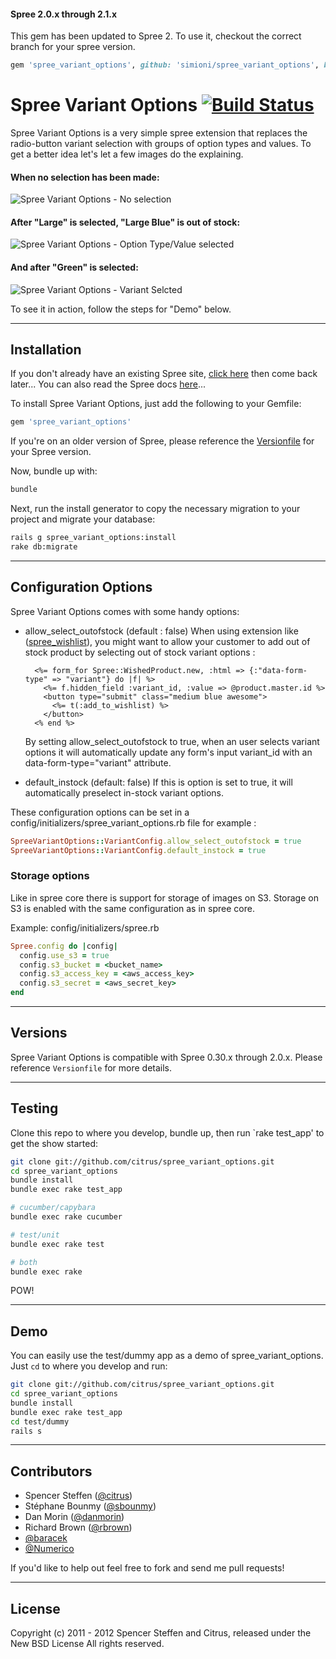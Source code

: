 #### Spree 2.0.x through 2.1.x
This gem has been updated to Spree 2. To use it, checkout the correct branch for your spree version.

```ruby
gem 'spree_variant_options', github: 'simioni/spree_variant_options', branch: '2-1-stable'
```

# Spree Variant Options [![Build Status](https://travis-ci.org/simioni/spree_variant_options.svg?branch=master)](https://travis-ci.org/simioni/spree_variant_options)


Spree Variant Options is a very simple spree extension that replaces the radio-button variant selection with groups of option types and values. To get a better idea let's let a few images do the explaining.


#### When no selection has been made:
![Spree Variant Options - No selection](http://spree-docs.s3.amazonaws.com/spree_variant_options/v0.3.1/1.jpg)

#### After "Large" is selected, "Large Blue" is out of stock:

![Spree Variant Options - Option Type/Value selected](http://spree-docs.s3.amazonaws.com/spree_variant_options/v0.3.1/2.jpg)

#### And after "Green" is selected:
![Spree Variant Options - Variant Selcted](http://spree-docs.s3.amazonaws.com/spree_variant_options/v0.3.1/3.jpg)

To see it in action, follow the steps for "Demo" below.


------------------------------------------------------------------------------
Installation
------------------------------------------------------------------------------

If you don't already have an existing Spree site, [click here](https://gist.github.com/946719) then come back later... You can also read the Spree docs [here](http://spreecommerce.com/documentation/getting_started.html)...

To install Spree Variant Options, just add the following to your Gemfile:

```ruby
gem 'spree_variant_options'
```

If you're on an older version of Spree, please reference the [Versionfile](https://github.com/citrus/spree_variant_options/blob/master/Versionfile) for your Spree version.

Now, bundle up with:

```bash
bundle
```

Next, run the install generator to copy the necessary migration to your project and migrate your database:

```bash
rails g spree_variant_options:install
rake db:migrate
```

------------------------------------------------------------------------------
Configuration Options
------------------------------------------------------------------------------

Spree Variant Options comes with some handy options:

- allow_select_outofstock (default : false)
  When using extension like ([spree_wishlist](https://github.com/spree/spree_wishlist)), you might want to allow your customer to add out of stock product by selecting out of stock variant options :
  ```erb
    <%= form_for Spree::WishedProduct.new, :html => {:"data-form-type" => "variant"} do |f| %>
      <%= f.hidden_field :variant_id, :value => @product.master.id %>
      <button type="submit" class="medium blue awesome">
        <%= t(:add_to_wishlist) %>
      </button>
    <% end %>
  ```
  By setting allow_select_outofstock to true, when an user selects variant options it will automatically update any form's input variant_id with an data-form-type="variant" attribute.

- default_instock (default: false)
  If this is option is set to true, it will automatically preselect in-stock variant options.

These configuration options can be set in a config/initializers/spree_variant_options.rb file for example :
```ruby
SpreeVariantOptions::VariantConfig.allow_select_outofstock = true
SpreeVariantOptions::VariantConfig.default_instock = true
```

### Storage options
Like in spree core there is support for storage of images on S3.
Storage on S3 is enabled with the same configuration as in spree core.

Example: config/initializers/spree.rb

```ruby
Spree.config do |config|
  config.use_s3 = true
  config.s3_bucket = <bucket_name>
  config.s3_access_key = <aws_access_key>
  config.s3_secret = <aws_secret_key>
end
```

------------------------------------------------------------------------------
Versions
------------------------------------------------------------------------------

Spree Variant Options is compatible with Spree 0.30.x through 2.0.x. Please reference `Versionfile` for more details.


------------------------------------------------------------------------------
Testing
------------------------------------------------------------------------------

Clone this repo to where you develop, bundle up, then run `rake test_app' to get the show started:

```bash
git clone git://github.com/citrus/spree_variant_options.git
cd spree_variant_options
bundle install
bundle exec rake test_app

# cucumber/capybara
bundle exec rake cucumber

# test/unit
bundle exec rake test

# both
bundle exec rake 
```

POW!


------------------------------------------------------------------------------
Demo
------------------------------------------------------------------------------

You can easily use the test/dummy app as a demo of spree_variant_options. Just `cd` to where you develop and run:

```bash
git clone git://github.com/citrus/spree_variant_options.git
cd spree_variant_options
bundle install
bundle exec rake test_app
cd test/dummy
rails s
```

    
------------------------------------------------------------------------------
Contributors
------------------------------------------------------------------------------

* Spencer Steffen ([@citrus](https://github.com/citrus))
* Stéphane Bounmy ([@sbounmy](https://github.com/sbounmy))
* Dan Morin ([@danmorin](https://github.com/danmorin))
* Richard Brown ([@rbrown](https://github.com/rbrown))
* [@baracek](https://github.com/baracek)
* [@Numerico](https://github.com/Numerico)

If you'd like to help out feel free to fork and send me pull requests!


------------------------------------------------------------------------------
License
------------------------------------------------------------------------------

Copyright (c) 2011 - 2012 Spencer Steffen and Citrus, released under the New BSD License All rights reserved.
